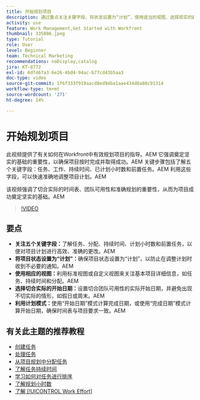 ```yaml
---
title: 开始规划项目
description: 通过重点关注关键字段、将状态设置为“计划”、使用适当的视图、选择现实的起始日期以及利用计划模式来获取准确的时间线来简化项目计划。
activity: use
feature: Work Management,Get Started with Workfront
thumbnail: 335086.jpeg
type: Tutorial
role: User
level: Beginner
team: Technical Marketing
recommendations: noDisplay,catalog
jira: KT-8772
exl-id: 6df467a3-6e26-4bd4-94ac-b77cd43b5aa3
doc-type: video
source-git-commit: 1f6f333f919aacd8ed94ba1aae434d8a80c91314
workflow-type: tm+mt
source-wordcount: '271'
ht-degree: 14%

---
```


# 开始规划项目

此视频提供了有关如何在Workfront中有效规划项目的指导。&#x200B;AEM 它强调奠定坚实的基础的重要性，以确保项目按时完成并取得成功。&#x200B;AEM 关键步骤包括了解五个关键字段：任务、工作、持续时间、已计划小时数和前置任务。&#x200B;AEM 利用这些字段，可以快速准确地调整项目计划。&#x200B;AEM

该视频强调了切合实际的时间表、团队可用性和准确规划的重要性，从而为项目成功奠定坚实的基础。&#x200B;AEM

>[!VIDEO](https://video.tv.adobe.com/v/3448577/?quality=12&learn=on&enablevpops&captions=chi_hans)

## 要点

* **关注五个关键字段：**&#x200B;了解任务、分配、持续时间、计划小时数和前置任务，以便对项目计划进行高效、准确的更改。&#x200B;AEM
* **将项目状态设置为“计划”：**&#x200B;确保项目状态设置为“计划”，以防止在调整计划时收到不必要的通知。&#x200B;AEM
* **使用相应的视图：**&#x200B;利用标准视图或自定义视图来关注基本项目详细信息，如任务、持续时间和分配。&#x200B;AEM
* **选择切合实际的开始日期：**&#x200B;设置切合团队可用性的实际开始日期，并避免出现不切实际的情形，如假日或周末。&#x200B;AEM
* **利用计划模式：**&#x200B;使用“开始日期”模式计算完成日期，或使用“完成日期”模式计算开始日期，确保时间表与项目要求一致。&#x200B;AEM



## 有关此主题的推荐教程

* [创建任务](/help/manage-work/tasks/how-to-create-tasks.md)
* [处理任务](/help/manage-work/tasks/work-with-tasks.md)
* [从项目规划中分配任务](/help/manage-work/tasks/assign-tasks-from-the-project-plan.md)
* [了解任务持续时间](/help/manage-work/tasks/understand-task-durations.md)
* [学习如何对任务进行排序](/help/manage-work/tasks/learn-to-sequence-tasks.md)
* [了解规划小时数](/help/manage-work/tasks/understand-planned-hours.md)
* [了解 [!UICONTROL Work Effort]](/help/manage-work/tasks/understand-work-effort.md)

